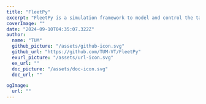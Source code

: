 ```yaml
---
title: "FleetPy"
excerpt: "FleetPy is a simulation framework to model and control the tasks of vehicle fleets (routing, user-assignment, charging, ...)"
coverImage: ""
date: "2024-09-10T04:35:07.322Z"
author:
  name: "TUM"
  github_picture: "/assets/github-icon.svg"
  github_url: "https://github.com/TUM-VT/FleetPy"
  exurl_picture: "/assets/url-icon.svg"
  ex_url: ""
  doc_picture: "/assets/doc-icon.svg"
  doc_url: ""

ogImage:
  url: ""
---
```

